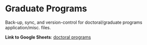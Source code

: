 # Graduate Programs
Back-up, sync, and version-control for doctoral/graduate programs application/misc. files.

**Link to Google Sheets**: [doctoral programs][doctoral-programs-url]

[doctoral-programs-url]: https://docs.google.com/spreadsheets/d/1edW-5pGyeC6AggLRSvLAXPCYXXs5VONz7e9diked9YE/edit?gid=1512360815#gid=1512360815
